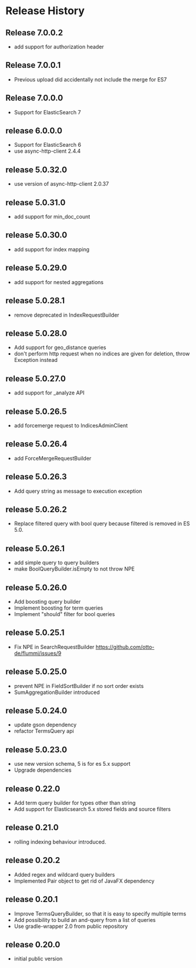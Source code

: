 # Release History

## Release 7.0.0.2
* add support for authorization header

## Release 7.0.0.1
* Previous upload did accidentally not include the merge for ES7

## Release 7.0.0.0
* Support for ElasticSearch 7

## release 6.0.0.0
* Support for ElasticSearch 6
* use async-http-client 2.4.4

## release 5.0.32.0
* use version of async-http-client 2.0.37

## release 5.0.31.0
* add support for min_doc_count

## release 5.0.30.0
* add support for index mapping

## release 5.0.29.0
* add support for nested aggregations

## release 5.0.28.1
* remove deprecated in IndexRequestBuilder

## release 5.0.28.0
* Add support for geo_distance queries
* don't perform http request when no indices are given for deletion, throw Exception instead

## release 5.0.27.0
* add support for _analyze API

## release 5.0.26.5
* add forcemerge request to IndicesAdminClient

## release 5.0.26.4
* add ForceMergeRequestBuilder

## release 5.0.26.3
* Add query string as message to execution exception

## release 5.0.26.2
* Replace filtered query with bool query because filtered is removed in ES 5.0.

## release 5.0.26.1
* add simple query to query builders
* make BoolQueryBuilder.isEmpty to not throw NPE

## release 5.0.26.0
* Add boosting query builder
* Implement boosting for term queries
* Implement "should" filter for bool queries

## release 5.0.25.1
* Fix NPE in SearchRequestBuilder https://github.com/otto-de/flummi/issues/9

## release 5.0.25.0
* prevent NPE in FieldSortBuilder if no sort order exists
* SumAggregationBuilder introduced

## release 5.0.24.0
* update gson dependency
* refactor TermsQuery api

## release 5.0.23.0
* use new version schema, 5 is for es 5.x support
* Upgrade dependencies

## release 0.22.0
* Add term query builder for types other than string
* Add support for Elasticsearch 5.x stored fields and source filters

## release 0.21.0
* rolling indexing behaviour introduced.

## release 0.20.2
* Added regex and wildcard query builders
* Implemented Pair object to get rid of JavaFX dependency

## release 0.20.1
* Improve TermsQueryBuilder, so that it is easy to specify multiple terms
* Add possibility to build an and-query from a list of queries
* Use gradle-wrapper 2.0 from public repository

## release 0.20.0
* initial public version
